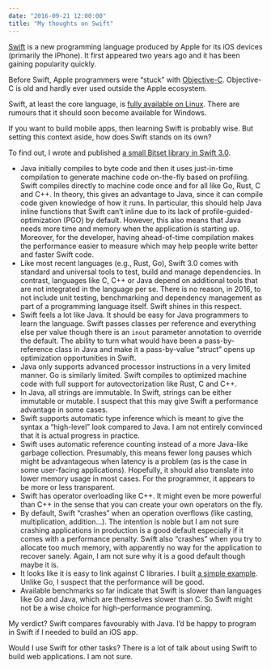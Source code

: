 ```yaml
---
date: "2016-09-21 12:00:00"
title: "My thoughts on Swift"
---
```




[Swift](https://en.wikipedia.org/wiki/Swift_(programming_language)) is a new programming language produced by Apple for its iOS devices (primarily the iPhone). It first appeared two years ago and it has been gaining popularity quickly.

Before Swift, Apple programmers were &ldquo;stuck&rdquo; with [Objective-C](https://en.wikipedia.org/wiki/Objective-C). Objective-C is old and hardly ever used outside the Apple ecosystem.

Swift, at least the core language, is [fully available on Linux](https://swift.org/download/#snapshots). There are rumours that it should soon become available for Windows.

If you want to build mobile apps, then learning Swift is probably wise. But setting this context aside, how does Swift stands on its own?

To find out, I wrote and published [a small Bitset library in Swift 3.0](https://github.com/lemire/SwiftBitset).

- Java initially compiles to byte code and then it uses just-in-time compilation to generate machine code on-the-fly based on profiling. Swift compiles directly to machine code once and for all like Go, Rust, C and C++. In theory, this gives an advantage to Java, since it can compile code given knowledge of how it runs. In particular, this should help Java inline functions that Swift can&rsquo;t inline due to its lack of profile-guided-optimization (PGO) by default. However, this also means that Java needs more time and memory when the application is starting up. Moreover, for the developer, having ahead-of-time compilation makes the performance easier to measure which may help people write better and faster Swift code. 
- Like most recent languages (e.g., Rust, Go), Swift 3.0 comes with standard and universal tools to test, build and manage dependencies. In contrast, languages like C, C++ or Java depend on additional tools that are not integrated in the language per se. There is no reason, in 2016, to not include unit testing, benchmarking and dependency management as part of a programming language itself. Swift shines in this respect. 
- Swift feels a lot like Java. It should be easy for Java programmers to learn the language. Swift passes classes per reference and everything else per value though there is an `inout` parameter annotation to override the default. The ability to turn what would have been a pass-by-reference class in Java and make it a pass-by-value &ldquo;struct&rdquo; opens up optimization opportunities in Swift.
- Java only supports advanced processor instructions in a very limited manner. Go is similarly limited. Swift compiles to optimized machine code with full support for autovectorization like Rust, C and C++. 
- In Java, all strings are immutable. In Swift, strings can be either immutable or mutable. I suspect that this may give Swift a performance advantage in some cases.
- Swift supports automatic type inference which is meant to give the syntax a &ldquo;high-level&rdquo; look compared to Java. I am not entirely convinced that it is actual progress in practice.
- Swift uses automatic reference counting instead of a more Java-like garbage collection. Presumably, this means fewer long pauses which might be advantageous when latency is a problem (as is the case in some user-facing applications). Hopefully, it should also translate into lower memory usage in most cases. For the programmer, it appears to be more or less transparent.
- Swift has operator overloading like C++. It might even be more powerful than C++ in the sense that you can create your own operators on the fly. 
- By default, Swift &ldquo;crashes&rdquo; when an operation overflows (like casting, multiplication, addition&hellip;). The intention is noble but I am not sure crashing applications in production is a good default especially if it comes with a performance penalty. Swift also &ldquo;crashes&rdquo; when you try to allocate too much memory, with apparently no way for the application to recover sanely. Again, I am not sure why it is a good default though maybe it is.
- It looks like it is easy to link against C libraries. I built [a simple example](https://github.com/lemire/SwiftCallingCHeader). Unlike Go, I suspect that the performance will be good. 
- Available benchmarks so far indicate that Swift is slower than languages like Go and Java, which are themselves slower than C. So Swift might not be a wise choice for high-performance programming. 


My verdict? Swift compares favourably with Java. I&rsquo;d be happy to program in Swift if I needed to build an iOS app.

Would I use Swift for other tasks? There is a lot of talk about using Swift to build web applications. I am not sure.

